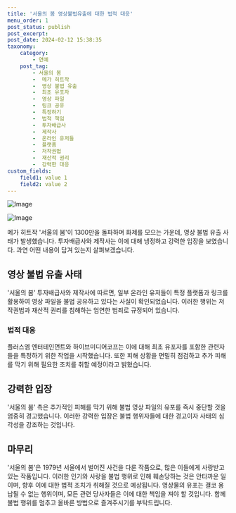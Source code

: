 ```yaml
---
title: '서울의 봄 영상불법유출에 대한 법적 대응'
menu_order: 1
post_status: publish
post_excerpt: 
post_date: 2024-02-12 15:38:35
taxonomy:
    category:
        - 연예
    post_tag:
        - 서울의 봄
        -  메가 히트작
        -  영상 불법 유출
        -  최초 유포자
        -  영상 파일
        -  링크 공유
        -  특정하기
        -  법적 책임
        -  투자배급사
        -  제작사
        -  온라인 유저들
        -  플랫폼
        -  저작권법
        -  재산적 권리
        -  강력한 대응
custom_fields:
    field1: value 1
    field2: value 2
---
```


![Image](https://mimgnews.pstatic.net/image/109/2024/02/12/0005016655_001_20240212141903220.jpg?type=w540)

![Image](https://ssl.pstatic.net/mimgnews/image/109/2024/02/12/0005016655_002_20240212141903239.jpg?type=w540)

메가 히트작 '서울의 봄'이 1300만을 돌파하며 화제를 모으는 가운데, 영상 불법 유출 사태가 발생했습니다. 투자배급사와 제작사는 이에 대해 냉정하고 강력한 입장을 보였습니다. 과연 어떤 내용이 담겨 있는지 살펴보겠습니다.
## 영상 불법 유출 사태
'서울의 봄' 투자배급사와 제작사에 따르면, 일부 온라인 유저들이 특정 플랫폼과 링크를 활용하여 영상 파일을 불법 공유하고 있다는 사실이 확인되었습니다. 이러한 행위는 저작권법과 재산적 권리를 침해하는 엄연한 범죄로 규정되어 있습니다.
### 법적 대응
플러스엠 엔터테인먼트와 하이브미디어코프는 이에 대해 최초 유포자를 포함한 관련자들을 특정하기 위한 작업을 시작했습니다. 또한 피해 상황을 면밀히 점검하고 추가 피해를 막기 위해 필요한 조치를 취할 예정이라고 밝혔습니다.
## 강력한 입장
'서울의 봄' 측은 추가적인 피해를 막기 위해 불법 영상 파일의 유포를 즉시 중단할 것을 엄중히 경고했습니다. 이러한 강력한 입장은 불법 행위자들에 대한 경고이자 사태의 심각성을 강조하는 것입니다.
## 마무리
'서울의 봄'은 1979년 서울에서 벌어진 사건을 다룬 작품으로, 많은 이들에게 사랑받고 있는 작품입니다. 이러한 인기와 사랑을 불법 행위로 인해 훼손당하는 것은 안타까운 일이며, 향후 이에 대한 법적 조치가 취해질 것으로 예상됩니다. 영상물의 유포는 결코 용납될 수 없는 행위이며, 모든 관련 당사자들은 이에 대한 책임을 져야 할 것입니다. 함께 불법 행위를 멈추고 올바른 방법으로 즐겨주시기를 부탁드립니다.
